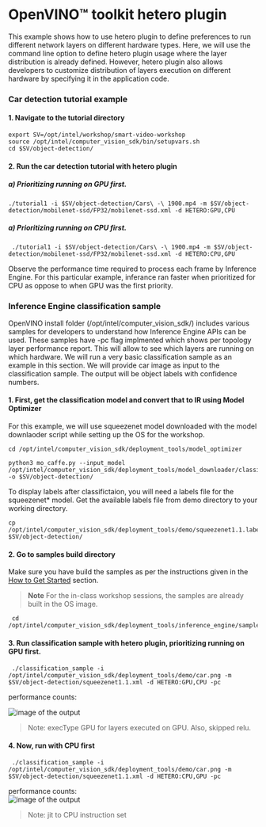 
# OpenVINO™ toolkit hetero plugin 

This example shows how to use hetero plugin to define preferences to run different network layers on different hardware types. Here, we will use the command line option to define hetero plugin usage where the layer distribution is already defined. However, hetero plugin also allows developers to customize distribution of layers execution on different hardware by specifying it in the application code.  

### Car detection tutorial example 
#### 1. Navigate to the tutorial directory
	export SV=/opt/intel/workshop/smart-video-workshop
	source /opt/intel/computer_vision_sdk/bin/setupvars.sh
	cd $SV/object-detection/
  
#### 2. Run the car detection tutorial with hetero plugin 

##### a) Prioritizing running on GPU first.

	./tutorial1 -i $SV/object-detection/Cars\ -\ 1900.mp4 -m $SV/object-detection/mobilenet-ssd/FP32/mobilenet-ssd.xml -d HETERO:GPU,CPU
    

##### a) Prioritizing running on CPU first.

     ./tutorial1 -i $SV/object-detection/Cars\ -\ 1900.mp4 -m $SV/object-detection/mobilenet-ssd/FP32/mobilenet-ssd.xml -d HETERO:CPU,GPU 

Observe the performance time required to process each frame by Inference Engine. For this particular example, inferance ran faster when prioritized for CPU as oppose to when GPU was the first priority.  

### Inference Engine classification sample     
OpenVINO install folder (/opt/intel/computer_vision_sdk/) includes various samples for developers to understand how Inference Engine APIs can be used. These samples have -pc flag implmented which shows per topology layer performance report. This will allow to see which layers are running on which hardware. We will run a very basic classification sample as an example in this section. We will provide car image as input to the classification sample. The output will be object labels with confidence numbers.  

#### 1. First, get the classification model and convert that to IR using Model Optimizer
For this example, we will use squeezenet model downloaded with the model downlaoder script while setting up the OS for the workshop. 

	cd /opt/intel/computer_vision_sdk/deployment_tools/model_optimizer
	
	python3 mo_caffe.py --input_model /opt/intel/computer_vision_sdk/deployment_tools/model_downloader/classification/squeezenet/1.1/caffe/squeezenet1.1.caffemodel -o $SV/object-detection/ 
	
To display labels after classifictaion, you will need a labels file for the squeezenet* model. Get the available labels file from demo directory to your working directory.  

	cp /opt/intel/computer_vision_sdk/deployment_tools/demo/squeezenet1.1.labels $SV/object-detection/


#### 2. Go to samples build directory
Make sure you have build the samples as per the instructions given in the [How to Get Started](https://github.com/intel-iot-devkit/smart-video-workshop/blob/master/README.md) section. 
> **Note** For the in-class workshop sessions, the samples are already built in the OS image. 

	 cd /opt/intel/computer_vision_sdk/deployment_tools/inference_engine/samples/build/intel64/Release


#### 3. Run classification sample with hetero plugin, prioritizing running on GPU first.

	 ./classification_sample -i /opt/intel/computer_vision_sdk/deployment_tools/demo/car.png -m $SV/object-detection/squeezenet1.1.xml -d HETERO:GPU,CPU -pc
	
performance counts:


![image of the output](https://github.com/intel-iot-devkit/smart-video-workshop/blob/master/images/hetero_GPU_CPU.png)


> Note: execType GPU for layers executed on GPU.  Also, skipped relu.

#### 4. Now, run with CPU first

	 ./classification_sample -i /opt/intel/computer_vision_sdk/deployment_tools/demo/car.png -m $SV/object-detection/squeezenet1.1.xml -d HETERO:CPU,GPU -pc

performance counts:
<br>
![image of the output](https://github.com/intel-iot-devkit/smart-video-workshop/blob/master/images/hetero_CPU_GPU.png "CPU")
<br>

 > Note: jit to CPU instruction set


